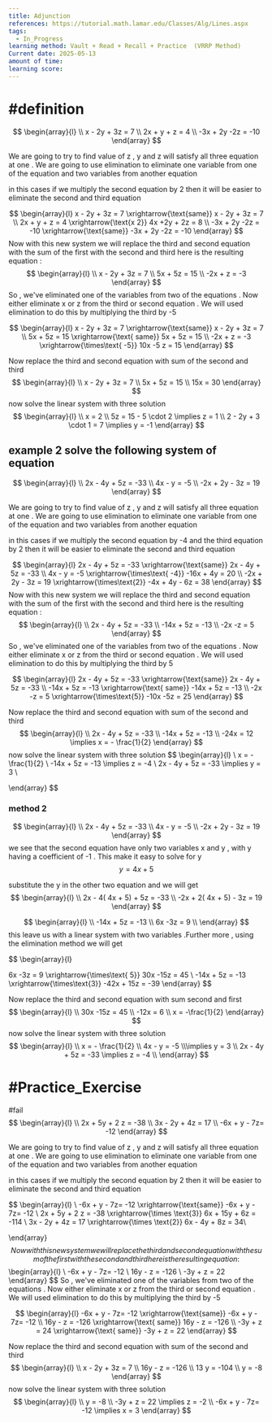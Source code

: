 ```yaml
---
title: Adjunction
references: https://tutorial.math.lamar.edu/Classes/Alg/Lines.aspx
tags:
  - In_Progress
learning method: Vault + Read + Recall + Practice  (VRRP Method)
Current date: 2025-05-13
amount of time: 
learning score:
---
```



# #definition 
$$
\begin{array}{l}  \\
x - 2y +  3z  = 7  \\
2x + y + z = 4  \\
-3x + 2y -2z  = -10  
\end{array}
$$


We  are going to try to find value of z , y and z will satisfy all three equation at one . We are going to use elimination to eliminate one variable from one of  the equation and two variables from another equation 


in this cases if we multiply the second equation by 2 then it will be easier to eliminate the second and third equation 

$$
\begin{array}{l}
 x -  2y +  3z =  7   \xrightarrow{\text{same}} x - 2y + 3z = 7  \\
2x +  y + z = 4  \xrightarrow{\text{x 2}}  4x +2y + 2z  = 8 \\
-3x  + 2y -2z =  -10 \xrightarrow{\text{same}} -3x + 2y -2z  = -10   
\end{array}
$$
Now with this new system  we will replace the third and second equation with the sum of the first with the second and third 
here is the resulting equation : 
$$
\begin{array}{l} \\
x  - 2y + 3z   = 7   \\
5x  +  5z  =  15  \\
-2x  + z =  -3  
\end{array}
$$
So ,  we've eliminated one of the variables from  two of the equations . Now either eliminate x or z from the third or second  equation . We will used  elimination to do this by multiplying the third  by -5


$$
\begin{array}{l}
x  - 2y + 3z   = 7   \xrightarrow{\text{same}} x  - 2y + 3z   = 7   \\
5x  +  5z  =  15   \xrightarrow{\text{ same}} 5x  +  5z  =  15  \\
-2x  + z =  -3  \xrightarrow{\times\text{ -5}} 10x   -5 z =  15  
\end{array}
$$

Now replace the third and second equation with sum of the second and third 
$$
\begin{array}{l} \\
x  - 2y + 3z   = 7   \\
5x  +  5z  =  15  \\
15x  =  30 
\end{array}
$$
now solve the linear system  with  three solution 
$$
\begin{array}{l}  \\
x =  2   \\
5z  =  15 - 5 \cdot 2   \implies z =   1    \\
2  -  2y  + 3 \cdot 1   = 7 \implies y  = -1  
\end{array}
$$


## example  2 solve the following system  of equation 



$$
\begin{array}{l}  \\
2x  -  4y  +  5z  = -33   \\
4x  - y =  -5  \\
-2x  + 2y - 3z  = 19  
\end{array}
$$


We  are going to try to find value of z , y and z will satisfy all three equation at one . We are going to use elimination to eliminate one variable from one of  the equation and two variables from another equation 


in this cases if we multiply the second equation by -4 and the third equation by 2  then it will be easier to eliminate the second and third equation 

$$
\begin{array}{l}
2x  -  4y  +  5z  = -33   \xrightarrow{\text{same}} 2x  -  4y  +  5z  = -33  \\
4x  - y =  -5  \xrightarrow{\times\text{ -4}}  -16x   + 4y     = 20   \\
-2x  + 2y - 3z  = 19   \xrightarrow{\times\text{2}} -4x  + 4y - 6z  = 38  
\end{array}
$$
Now with this new system  we will replace the third and second equation with the sum of the first with the second and third 
here is the resulting equation : 
$$
\begin{array}{l} \\
 2x  -  4y  +  5z  = -33  \\
-14x  +  5z  =  -13  \\
-2x -z  = 5 
\end{array}
$$
So ,  we've eliminated one of the variables from  two of the equations . Now either eliminate x or z from the third or second  equation . We will used  elimination to do this by multiplying the third  by 5


$$
\begin{array}{l}
2x  -  4y  +  5z  = -33   \xrightarrow{\text{same}} 2x  -  4y  +  5z  = -33  \\
-14x  +  5z  =  -13  \xrightarrow{\text{ same}} -14x  +  5z  =  -13    \\
-2x -z  = 5   \xrightarrow{\times\text{5}} -10x -5z  = 25  
\end{array}
$$

Now replace the third and second equation with sum of the second and third 
$$
\begin{array}{l} \\
 2x  -  4y  +  5z  = -33  \\
-14x  +  5z  =  -13    \\
-24x  = 12 \implies x =  - \frac{1}{2}
\end{array}
$$
now solve the linear system  with  three solution 
$$
\begin{array}{l}  \\
x = - \frac{1}{2} \\
-14x  +  5z  =  -13 \implies z = -4    \\ 
 2x  -  4y  +  5z  = -33  \implies   y = 3  \\

\end{array}
$$


### method 2  



$$
\begin{array}{l}  \\
2x  -  4y  +  5z  = -33   \\
4x  - y =  -5  \\
-2x  + 2y - 3z  = 19  
\end{array}
$$
we see that the second equation have only two variables x and y , with  y having a coefficient of -1 . This make it easy to solve for y 
$$
 y =  4x +  5
$$

substitute the y in the other two  equation and we will get 
$$
\begin{array}{l} \\
2x  -  4( 4x +  5)  +  5z  = -33   \\
-2x  + 2( 4x +  5) - 3z  = 19  
\end{array}
$$

$$
\begin{array}{l} \\
-14x   +  5z  = -13   \\
6x  -3z  = 9     \\
\end{array}
$$
this leave us with a linear system  with two variables .Further more , using the elimination method we will get 



$$
\begin{array}{l}

6x  -3z  = 9 \xrightarrow{\times\text{ 5}} 30x  -15z  = 45   \\
-14x   +  5z  = -13 \xrightarrow{\times\text{3}} -42x   +  15z  = -39 
\end{array}
$$


Now replace the third and second equation with sum second  and first 
$$
\begin{array}{l} \\
30x  -15z  = 45   \\
-12x     =   6   \\
x =   -\frac{1}{2}
\end{array}
$$
now solve the linear system  with  three solution 
$$
\begin{array}{l}  \\
x = - \frac{1}{2} \\
4x  - y =  -5  \\\implies     y = 3  \\ 
 2x  -  4y  +  5z  = -33  \implies z = -4   \\
\end{array}
$$




# #Practice_Exercise  



#fail 
$$
\begin{array}{l}  \\
2x +  5y +  2 z =  -38   \\
3x  - 2y  + 4z = 17  \\
-6x  +   y - 7z=  -12 
\end{array}
$$




We  are going to try to find value of z , y and z will satisfy all three equation at one . We are going to use elimination to eliminate one variable from one of  the equation and two variables from another equation 


in this cases if we multiply the second equation by 2 then it will be easier to eliminate the second and third equation 

$$
\begin{array}{l} \\
-6x  +   y - 7z=  -12  \xrightarrow{\text{same}}  -6x  +   y - 7z=  -12 \\
2x +  5y +  2 z =  -38  \xrightarrow{\times \text{3}}  6x  +  15y  +  6z  = -114  \\
3x  - 2y  + 4z = 17  \xrightarrow{\times \text{2}}  6x  - 4y +  8z  = 34\\
  
\end{array}
$$
Now with this new system  we will replace the third and second equation with the sum of the first with the second and third 
here is the resulting equation : 
$$
\begin{array}{l} \\
 -6x  +   y - 7z=  -12  \\
16y  - z  =  -126  \\
-3y   + z =  22   
\end{array}
$$
So ,  we've eliminated one of the variables from  two of the equations . Now either eliminate x or z from the third or second  equation . We will used  elimination to do this by multiplying the third  by -5


$$
\begin{array}{l}
 -6x  +   y - 7z=  -12 \xrightarrow{\text{same}}  -6x  +   y - 7z=  -12   \\
16y  - z  =  -126    \xrightarrow{\text{ same}} 16y  - z  =  -126   \\
-3y   + z =  24  \xrightarrow{\text{ same}} -3y   + z =  22   
\end{array}
$$

Now replace the third and second equation with sum of the second and third 
$$
\begin{array}{l} \\
x  - 2y + 3z   = 7   \\
16y  - z  =  -126    \\
13 y =  -104 \\
y =   -8   
\end{array}
$$
now solve the linear system  with  three solution 
$$
\begin{array}{l}  \\
y =   -8  \\
-3y   + z =  22     \implies z =   -2    \\
-6x  +   y - 7z=  -12    \implies x  =  3    
\end{array}
$$

